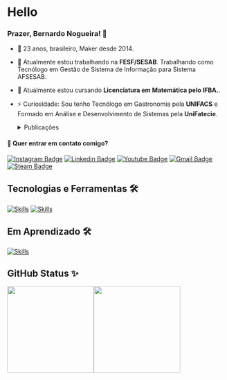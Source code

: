 # Hello
### Prazer, Bernardo Nogueira! 👋

- 🐝 23 anos, brasileiro, Maker desde 2014.

- 🔭 Atualmente estou trabalhando na **FESF/SESAB**.
Trabalhando como Tecnólogo em Gestão de Sistema de Informação para Sistema AFSESAB.
    
- 🌱 Atualmente estou cursando **Licenciatura em Matemática pelo IFBA.**.

- ⚡ Curiosidade: Sou tenho Tecnólogo em Gastronomia pela **UNIFACS** e Formado em Análise e Desenvolvimento de Sistemas pela **UniFatecie**.
    <details>
    <summary>Publicações</summary>
        
    | Tema | Tipo | Ano | Simpósio | Local/Link | 
    | :---: | :---: | :---: | :---: | :---: |
    | Carregador portátil à base de energia solar | Artigo em jornal| 2016| Semana de Ciência e Tecnologia da escola |[Link para o artigo](https://www.correio24horas.com.br/tecnologia/estudantes-de-salvador-desenvolvem-carregador-portatil-a-base-de-energia-solar-conheca-0916) |
    | Carregador portátil à base de energia solar | Artigo em site| 2016| Semana de Ciência e Tecnologia da escola |[Link para o artigo](https://ciberia.com.br/estudantes-de-escola-publica-desenvolvem-carregador-portatil-a-base-de-energia-solar-1716) |
   | Adjusted House: Manutenção em Residências | Apresentação de Poster| 2019| Seminários Territoriais Saberes e Fazeres |  |
  | Sistema de Armazenamento (NAS) para CIMEB | Apresentação de Poster| 2022 | Seminário de Projetos de Melhorias do Projeto Primeiro Emprego (PPE): Impactos em Toda Bahia |[Link para o artigo](https://www.bahia.ba.gov.br/2022/11/noticias/primeiro-emprego/projeto-primeiro-emprego-realiza-seminario-com-sugestoes-de-melhorias-propostas-por-beneficiarios/) |
  
    
    </details>

#### 📣 Quer entrar em contato comigo?
[![Instagram Badge](https://img.shields.io/badge/Instagram-E4405F?style=for-the-badge&logo=instagram&logoColor=white)](https://www.instagram.com/bernardo.nogueira8/)
[![Linkedin Badge](https://img.shields.io/badge/LinkedIn-0077B5?style=for-the-badge&logo=linkedin&logoColor=white)](https://www.linkedin.com/in/bernardo-nogueira8/)
[![Youtube Badge](https://img.shields.io/badge/YouTube-FF0000?style=for-the-badge&logo=youtube&logoColor=white)](https://www.youtube.com/channel/UCqcrZPdAU0NOdqJu4OAyt9A)
[![Gmail Badge](https://img.shields.io/badge/Gmail-D14836?style=for-the-badge&logo=gmail&logoColor=white)](mailto:samuraiflamesf@gmail.com)
[![Steam Badge](https://img.shields.io/badge/Steam-000000?style=for-the-badge&logo=steam&logoColor=white)](https://steamcommunity.com/id/SamuraiFlameSF)
## Tecnologias e Ferramentas 🛠️
[![Skills](https://skillicons.dev/icons?i=vscode,html,css,js,bootstrap,python&theme=dark)](https://skillicons.dev)
[![Skills](https://skillicons.dev/icons?i=latex&theme=light)](https://skillicons.dev)

## Em Aprendizado 🛠️
[![Skills](https://skillicons.dev/icons?i=r,php,mysql,tailwind,laravel&theme=light)](https://skillicons.dev)

## GitHub Status ✨
<img height="200px" src="https://github-readme-stats.vercel.app/api/top-langs/?username=samuraiflamesf&hide=html&hide_title=true&hide_border=true&layout=compact&langs_count=5" /><img height="200px" src="https://github-readme-stats.vercel.app/api/wakatime?username=samuraiflamesf" />




